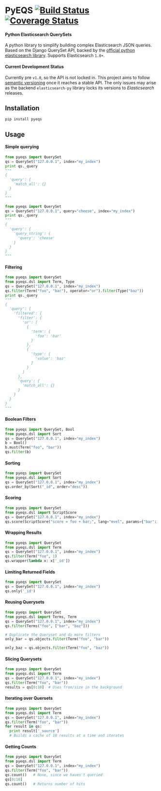 # PyEQS [![Build Status](https://travis-ci.org/Yipit/pyeqs.svg)](https://travis-ci.org/Yipit/pyeqs) [![Coverage Status](https://coveralls.io/repos/Yipit/pyeqs/badge.png)](https://coveralls.io/r/Yipit/pyeqs)

#### Python Elasticsearch QuerySets

A python library to simplify building complex Elasticsearch JSON queries.  Based on the Django QuerySet API, backed by the [official python elasticsearch library](https://github.com/elasticsearch/elasticsearch-py).  Supports Elasticsearch `1.0+`.

#### Current Development Status

Currently pre `v1.0`, so the API is not locked in.  This project aims to follow [semantic versioning](http://semver.org/) once it reaches a stable API.  The only issues may arise as the backend `elasticsearch-py` library locks its versions to *Elasticsearch* releases.

## Installation

```bash
pip install pyeqs
```

## Usage

#### Simple querying

```python
from pyeqs import QuerySet
qs = QuerySet("127.0.0.1", index="my_index")
print qs._query
"""
{
  'query': {
    'match_all': {}
  }
}
"""
```

```python
from pyeqs import QuerySet
qs = QuerySet("127.0.0.1", query="cheese", index="my_index")
print qs._query
"""
{
  'query': {
    'query_string': {
      'query': 'cheese'
    }
  }
}
"""
```

#### Filtering

```python
from pyeqs import QuerySet
from pyeqs.dsl import Term, Type
qs = QuerySet("127.0.0.1", index="my_index")
qs.filter(Term("foo", "bar"), operator="or").filter(Type("baz"))
print qs._query
"""
{
  'query': {
    'filtered': {
      'filter': {
        'or': [
          {
            'term': {
              'foo': 'bar'
            }
          },
          {
            'type': {
              'value': 'baz'
            }
          }
        ]
      },
      'query': {
        'match_all': {}
      }
    }
  }
}
"""
```

#### Boolean Filters

```python
from pyeqs import QuerySet, Bool
from pyeqs.dsl import Sort
qs = QuerySet("127.0.0.1", index="my_index")
b = Bool()
b.must(Term("foo", "bar"))
qs.filter(b)
```

#### Sorting

```python
from pyeqs import QuerySet
from pyeqs.dsl import Sort
qs = QuerySet("127.0.0.1", index="my_index")
qs.order_by(Sort("_id", order="desc"))
```

#### Scoring

```python
from pyeqs import QuerySet
from pyeqs.dsl import ScriptScore
qs = QuerySet("127.0.0.1", index="my_index")
qs.score(ScriptScore("score = foo + bar;", lang="mvel", params={"bar": 1}))
```

#### Wrapping Results

```python
from pyeqs import QuerySet
from pyeqs.dsl import Term
qs = QuerySet("127.0.0.1", index="my_index")
qs.filter(Term("foo", 1)
qs.wrapper(lambda x: x['_id'])
```

#### Limiting Returned Fields

```python
from pyeqs import QuerySet
qs = QuerySet("127.0.0.1", index="my_index")
qs.only('_id')
```

#### Reusing Querysets

```python
from pyeqs import QuerySet
from pyeqs.dsl import Terms, Term
qs = QuerySet("127.0.0.1", index="my_index")
qs.filter(Terms("foo", ["bar", "baz"]))

# Duplicate the Queryset and do more filters
only_bar = qs.objects.filter(Term("foo", "bar"))

only_baz = qs.objects.filter(Term("foo", "baz"))
```

#### Slicing Querysets

```python
from pyeqs import QuerySet
from pyeqs.dsl import Term
qs = QuerySet("127.0.0.1", index="my_index")
qs.filter(Term("foo", "bar"))
results = qs[0:10]  # Uses from/size in the background
```

#### Iterating over Quersets

```python
from pyeqs import QuerySet
from pyeqs.dsl import Term
qs = QuerySet("127.0.0.1", index="my_index")
qs.filter(Term("foo", "bar"))
for result in qs:
  print result['_source']
  # Builds a cache of 10 results at a time and iterates
```

#### Getting Counts

```python
from pyeqs import QuerySet
from pyeqs.dsl import Term
qs = QuerySet("127.0.0.1", index="my_index")
qs.filter(Term("foo", "bar"))
qs.count()   # None, since we haven't queried
qs[0:10]
qs.count()   # Returns number of hits
```
